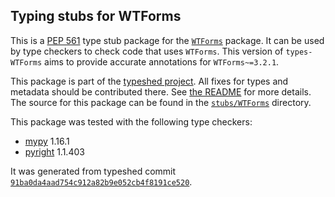 ## Typing stubs for WTForms

This is a [PEP 561](https://peps.python.org/pep-0561/) type stub package for
the [`WTForms`](https://github.com/pallets-eco/wtforms) package. It can be used by type checkers
to check code that uses `WTForms`. This version of
`types-WTForms` aims to provide accurate annotations for
`WTForms~=3.2.1`.

This package is part of the [typeshed project](https://github.com/python/typeshed).
All fixes for types and metadata should be contributed there.
See [the README](https://github.com/python/typeshed/blob/main/README.md)
for more details. The source for this package can be found in the
[`stubs/WTForms`](https://github.com/python/typeshed/tree/main/stubs/WTForms)
directory.

This package was tested with the following type checkers:
* [mypy](https://github.com/python/mypy/) 1.16.1
* [pyright](https://github.com/microsoft/pyright) 1.1.403

It was generated from typeshed commit
[`91ba0da4aad754c912a82b9e052cb4f8191ce520`](https://github.com/python/typeshed/commit/91ba0da4aad754c912a82b9e052cb4f8191ce520).